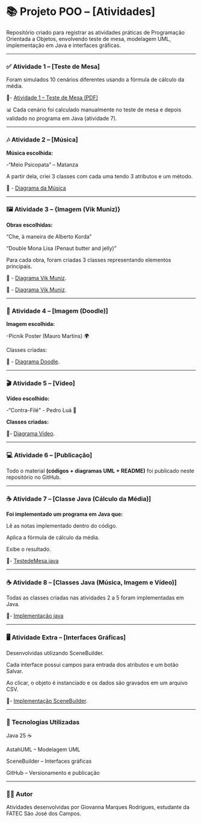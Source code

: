 # 📚 Projeto POO – [Atividades]

Repositório criado para registrar as atividades práticas de Programação Orientada a Objetos, envolvendo teste de mesa, modelagem UML, implementação em Java e interfaces gráficas.

___________________________________________________________________________________________________________________________________________________________________________________________________________________


### ✅ Atividade 1 – [Teste de Mesa]

Foram simulados 10 cenários diferentes usando a fórmula de cálculo da média.

📌- [Atividade 1 – Teste de Mesa (PDF)](Atividades1_5/Exercicio_1_TesteDeMesa.pdf)

📊 Cada cenário foi calculado manualmente no teste de mesa e depois validado no programa em Java (atividade 7).

---


### 🎶 Atividade 2 – [Música]

**Música escolhida:** 

-“Meio Psicopata” – Matanza

A partir dela, criei 3 classes com cada uma tendo 3 atributos e um método.

📌 - [Diagrama da Música](Atividades1_5/Atividade2_musica.png)

---


### 🖼️ Atividade 3 – {Imagem (Vik Muniz)}

**Obras escolhidas:**

“Che, à maneira de Alberto Korda”

“Double Mona Lisa (Penaut butter and jelly)”

Para cada obra, foram criadas 3 classes representando elementos principais.

📌 - [Diagrama Vik Muniz](Atividades1_5/Atividade3_VikMuniz_che.png).

📌 - [Diagrama Vik Muniz](Atividades1_5/Atividade3_VikMuniz_mona.png).

---


### 🎨 Atividade 4 – [Imagem (Doodle)]

**Imagem escolhida:**

-Picnik Poster (Mauro Martins) 🌍

Classes criadas:

📌 - [Diagrama Doodle](Atividades1_5/Atividade4_Doodle_picnikPoster.png).

---


### 🎬 Atividade 5 – [Vídeo]

**Vídeo escolhido:**

-“Contra-Filé" - Pedro Luá 🚀

**Classes criadas:**

📌- [Diagrama Vídeo](Atividades1_5/Atividade5_video.png).

---


### 💻 Atividade 6 – [Publicação]

Todo o material **(códigos + diagramas UML + README)** foi publicado neste repositório no GitHub.

---


### ☕ Atividade 7 – [Classe Java (Cálculo da Média)]

**Foi implementado um programa em Java que:**

Lê as notas implementado dentro do código.

Aplica a fórmula de cálculo da média.

Exibe o resultado.

📌- [TestedeMesa.java](atividade7/atividade7/src/TestedeMesa)

---


### ☕ Atividade 8 – [Classes Java (Música, Imagem e Vídeo)]

Todas as classes criadas nas atividades 2 a 5 foram implementadas em Java.

📌- [Implementação java](Atividade8)

---


### 🖥️ Atividade Extra – [Interfaces Gráficas]

Desenvolvidas utilizando SceneBuilder.

Cada interface possui campos para entrada dos atributos e um botão Salvar.

Ao clicar, o objeto é instanciado e os dados são gravados em um arquivo CSV.

📌- [Implementação SceneBuilder](Atividades8.2/Atividade8/src/main/java).

___________________________________________________________________________________________________________________________________________________________________________________________________________________


### 🚀 Tecnologias Utilizadas

Java 25 ☕

AstahUML – Modelagem UML

SceneBuilder – Interfaces gráficas

GitHub – Versionamento e publicação

---


### 👩‍💻 Autor

Atividades desenvolvidas por Giovanna Marques Rodrigues, estudante da FATEC São José dos Campos.

